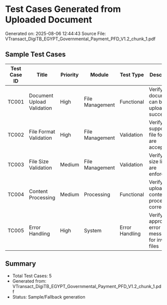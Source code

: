# Test Cases Generated from Uploaded Document
Generated on: 2025-08-06 12:44:43
Source File: VTransact_DigiTB_EGYPT_Governmental_Payment_PFD_V1.2_chunk_1.pdf

## Sample Test Cases

| Test Case ID | Title | Priority | Module | Test Type | Description |
|--------------|-------|----------|--------|-----------|-------------|
| TC001 | Document Upload Validation | High | File Management | Functional | Verify document can be uploaded successfully |
| TC002 | File Format Validation | High | File Management | Validation | Verify only supported file formats are accepted |
| TC003 | File Size Validation | Medium | File Management | Validation | Verify file size limits are enforced |
| TC004 | Content Processing | Medium | Processing | Functional | Verify uploaded content is processed correctly |
| TC005 | Error Handling | High | System | Error Handling | Verify appropriate error messages for invalid files |

## Summary
- Total Test Cases: 5
- Generated from: VTransact_DigiTB_EGYPT_Governmental_Payment_PFD_V1.2_chunk_1.pdf
- Status: Sample/Fallback generation
